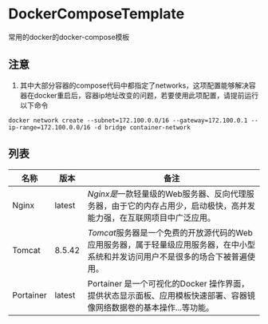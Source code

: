 # DockerComposeTemplate
常用的docker的docker-compose模板



## 注意

1. 其中大部分容器的compose代码中都指定了networks，这项配置能够解决容器在docker重启后，容器ip地址改变的问题，若要使用此项配置，请提前运行以下命令

```shell
docker network create --subnet=172.100.0.0/16 --gateway=172.100.0.1 --ip-range=172.100.0.0/16 -d bridge container-network
```





## 列表

| 名称      | 版本   | 备注                                                         |
| --------- | ------ | ------------------------------------------------------------ |
| Nginx     | latest | *Nginx是*一款轻量级的Web服务器、反向代理服务器，由于它的内存占用少，启动极快，高并发能力强，在互联网项目中广泛应用。 |
| Tomcat    | 8.5.42 | *Tomcat*服务器是一个免费的开放源代码的Web应用服务器，属于轻量级应用服务器，在中小型系统和并发访问用户不是很多的场合下被普遍使用。 |
| Portainer | latest | Portainer 是一个可视化的Docker 操作界面，提供状态显示面板、应用模板快速部署、容器镜像网络数据卷的基本操作...等功能。 |

